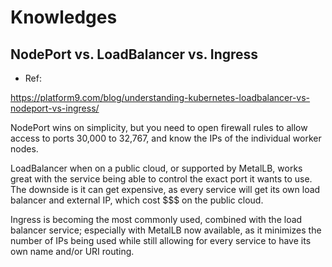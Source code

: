 
#  Knowledges

## NodePort vs. LoadBalancer vs. Ingress

- Ref:

https://platform9.com/blog/understanding-kubernetes-loadbalancer-vs-nodeport-vs-ingress/


NodePort wins on simplicity, but you need to open firewall rules to allow access to ports 30,000 to 32,767, and know the IPs of the individual worker nodes.

LoadBalancer when on a public cloud, or supported by MetalLB, works great with the service being able to control the exact port it wants to use. The downside is it can get expensive, as every service will get its own load balancer and external IP, which cost $$$ on the public cloud.

Ingress is becoming the most commonly used, combined with the load balancer service; especially with MetalLB now available, as it minimizes the number of IPs being used while still allowing for every service to have its own name and/or URI routing.



